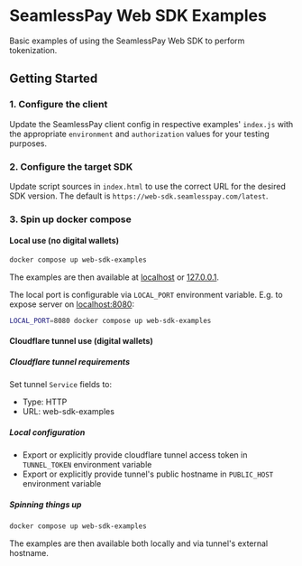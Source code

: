 # SeamlessPay Web SDK Examples

Basic examples of using the SeamlessPay Web SDK to perform tokenization.

## Getting Started

### 1. Configure the client

Update the SeamlessPay client config in respective examples' `index.js` with the appropriate `environment` and `authorization` values for your testing purposes.

### 2. Configure the target SDK

Update script sources in `index.html` to use the correct URL for the desired SDK version. The default is `https://web-sdk.seamlesspay.com/latest`.

### 3. Spin up docker compose

#### Local use (no digital wallets)

```sh
docker compose up web-sdk-examples
```

The examples are then available at [localhost](http://localhost) or [127.0.0.1](http://127.0.0.1/).

The local port is configurable via `LOCAL_PORT` environment variable. E.g. to expose server on [localhost:8080](http://localhost:8080):

```sh
LOCAL_PORT=8080 docker compose up web-sdk-examples
```

#### Cloudflare tunnel use (digital wallets)

##### Cloudflare tunnel requirements

Set tunnel `Service` fields to:

- Type: HTTP
- URL: web-sdk-examples

##### Local configuration

- Export or explicitly provide cloudflare tunnel access token in `TUNNEL_TOKEN` environment variable
- Export or explicitly provide tunnel's public hostname in `PUBLIC_HOST` environment variable

##### Spinning things up

```sh
docker compose up web-sdk-examples
```

The examples are then available both locally and via tunnel's external hostname.
